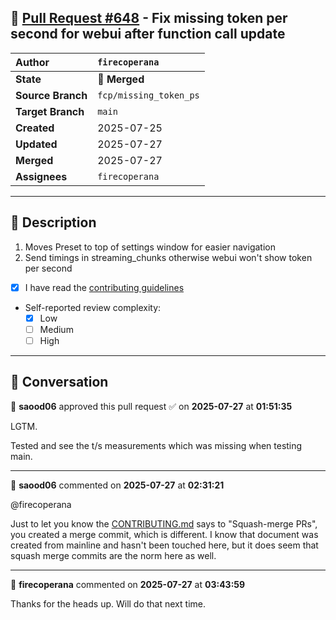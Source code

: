 ## 🔀 [Pull Request #648](https://github.com/ikawrakow/ik_llama.cpp/pull/648) - Fix missing token per second for webui after function call update

| **Author** | `firecoperana` |
| :--- | :--- |
| **State** | 🔀 **Merged** |
| **Source Branch** | `fcp/missing_token_ps` |
| **Target Branch** | `main` |
| **Created** | 2025-07-25 |
| **Updated** | 2025-07-27 |
| **Merged** | 2025-07-27 |
| **Assignees** | `firecoperana` |

---

## 📄 Description

1. Moves Preset to top of settings window for easier navigation
2. Send timings in streaming_chunks otherwise webui won't show token per second

- [x] I have read the [contributing guidelines](https://github.com/ggerganov/llama.cpp/blob/master/CONTRIBUTING.md)
- Self-reported review complexity:
  - [x] Low
  - [ ] Medium
  - [ ] High

---

## 💬 Conversation

👤 **saood06** approved this pull request ✅ on **2025-07-27** at **01:51:35**

LGTM.

Tested and see the t/s measurements which was missing when testing main.

---

👤 **saood06** commented on **2025-07-27** at **02:31:21**

@firecoperana 

Just to let you know the [CONTRIBUTING.md](https://github.com/ikawrakow/ik_llama.cpp/blob/main/CONTRIBUTING.md) says to "Squash-merge PRs", you created a merge commit, which is different. I know that document was created from mainline and hasn't been touched here, but it does seem that squash merge commits are the norm here as well.

---

👤 **firecoperana** commented on **2025-07-27** at **03:43:59**

Thanks for the heads up. Will do that next time.